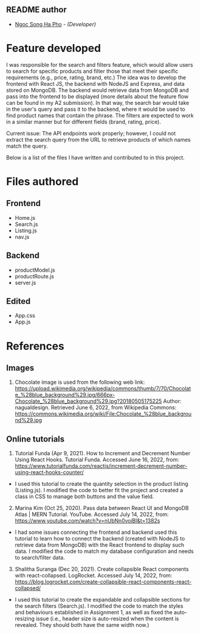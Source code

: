 ## README author
* [Ngoc Song Ha Pho](songhapho@dal.ca) - *(Developer)*
# Feature developed
I was responsible for the search and filters feature, which would allow users to search for specific products and filter those that meet their specific requirements (e.g., price, rating, brand, etc.) The idea was to develop the frontend with React JS, the backend with NodeJS and Express, and data stored on MongoDB. The backend would retrieve data from MongoDB and pass into the frontend to be displayed (more details about the feature flow can be found in my A2 submission). In that way, the search bar would take in the user's query and pass it to the backend, where it would be used to find product names that contain the phrase. The filters are expected to work in a similar manner but for different fields (brand, rating, price).

Current issue: The API endpoints work properly; however, I could not extract the search query from the URL to retrieve products of which names match the query. 

Below is a list of the files I have written and contributed to in this project.
# Files authored
## Frontend
* Home.js
* Search.js
* Listing.js
* nav.js
## Backend
* productModel.js
* productRoute.js
* server.js
## Edited
* App.css
* App.js

# References
## Images
1. Chocolate image is used from the following web link: https://upload.wikimedia.org/wikipedia/commons/thumb/7/70/Chocolate_%28blue_background%29.jpg/666px-Chocolate_%28blue_background%29.jpg?20180505175225
Author: nagualdesign. Retrieved June 6, 2022, from Wikipedia Commons: https://commons.wikimedia.org/wiki/File:Chocolate_%28blue_background%29.jpg

## Online tutorials
1. Tutorial Funda (Apr 9, 2021). How to Increment and Decrement Number Using React Hooks. Tutorial Funda. Accessed June 16, 2022, from: https://www.tutorialfunda.com/reactjs/increment-decrement-number-using-react-hooks-counter/
- I used this tutorial to create the quantity selection in the product listing (Listing.js). I modified the code to better fit the project and created a class in CSS to manage both buttons and the value field.
2. Marina Kim (Oct 25, 2020). Pass data between React UI and MongoDB Atlas | MERN Tutorial. YouTube. Accessed July 14, 2022, from: https://www.youtube.com/watch?v=nUbNn0voiBI&t=1382s
- I had some issues connecting the frontend and backend used this tutorial to learn how to connect the backend (created with NodeJS to retrieve data from MongoDB) with the React frontend to display such data. I modified the code to match my database configuration and needs to search/filter data. 
3. Shalitha Suranga (Dec 20, 2021). Create collapsible React components with react-collapsed. LogRocket. Accessed July 14, 2022, from: https://blog.logrocket.com/create-collapsible-react-components-react-collapsed/
- I used this tutorial to create the expandable and collapsible sections for the search filters (Search.js). I modified the code to match the styles and behaviours established in Assignment 1, as well as fixed the auto-resizing issue (i.e., header size is auto-resized when the content is revealed. They should both have the same width now.)